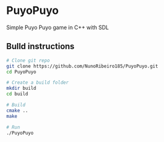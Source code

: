 # PuyoPuyo
Simple Puyo Puyo game in C++ with SDL


## Bulld instructions

```sh
# Clone git repo
git clone https://github.com/NunoRibeiro185/PuyoPuyo.git
cd PuyoPuyo

# Create a build folder
mkdir build
cd build

# Build
cmake ..
make

# Run
./PuyoPuyo
```
